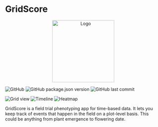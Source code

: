 # GridScore

<p align="center">
  <img src="https://raw.githubusercontent.com/sebastian-raubach/gridscore/master/public/img/gridscore.svg?sanitize=true" width="200" alt="Logo">
</p>

![GitHub](https://img.shields.io/github/license/sebastian-raubach/gridscore)
![GitHub package.json version](https://img.shields.io/github/package-json/v/sebastian-raubach/gridscore)
![GitHub last commit](https://img.shields.io/github/last-commit/sebastian-raubach/gridscore)

![](https://raw.githubusercontent.com/sebastian-raubach/gridscore/master/public/img/screenshot-grid.png "Grid view")
![](https://raw.githubusercontent.com/sebastian-raubach/gridscore/master/public/img/screenshot-timeline.png "Timeline")
![](https://raw.githubusercontent.com/sebastian-raubach/gridscore/master/public/img/screenshot-heatmap.png "Heatmap")

GridScore is a field trial phenotyping app for time-based data. It lets you keep track of events that happen in the field on a plot-level basis. This could be anything from plant emergence to flowering date.